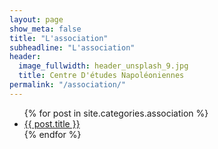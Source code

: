 ```yaml
---
layout: page
show_meta: false
title: "L'association"
subheadline: "L'association"
header:
  image_fullwidth: header_unsplash_9.jpg
  title: Centre D'études Napoléoniennes
permalink: "/association/"
---
```

<ul>
    {% for post in site.categories.association %}
    <li><a href="{{ site.url }}{{ post.url }}">{{ post.title }}</a></li>
    {% endfor %}
</ul>